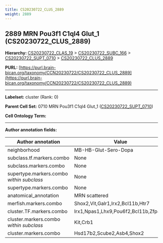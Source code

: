 ```yaml
---
title: CS20230722_CLUS_2889
weight: 2889
---
```

## 2889 MRN Pou3f1 C1ql4 Glut_1 (CS20230722_CLUS_2889)
<b>Hierarchy: </b>
[CS20230722_CLAS_19](../CS20230722_CLAS_19) >
[CS20230722_SUBC_166](../CS20230722_SUBC_166) >
[CS20230722_SUPT_0710](../CS20230722_SUPT_0710) >
[CS20230722_CLUS_2889](../CS20230722_CLUS_2889)

**PURL:** [https://purl.brain-bican.org/taxonomy/CCN20230722/CS20230722_CLUS_2889](https://purl.brain-bican.org/taxonomy/CCN20230722/CS20230722_CLUS_2889)

---


**Labelset:** cluster (Rank: 0)

**Parent Cell Set:** 0710 MRN Pou3f1 C1ql4 Glut_1 ([CS20230722_SUPT_0710](../CS20230722_SUPT_0710))



**Cell Ontology Term:** 

[MARKER GENES.]: #


---

[TRANSFERRED ANNOTATIONS.]: #


[AUTHOR ANNOTATION FIELDS.]: #


**Author annotation fields:**

| Author annotation | Value |
|-------------------|-------|
|neighborhood|MB-HB-Glut-Sero-Dopa|
|subclass.tf.markers.combo|None|
|subclass.markers.combo|None|
|supertype.markers.combo _within subclass_|None|
|supertype.markers.combo|None|
|anatomical_annotation|MRN scattered|
|merfish.markers.combo|Shox2,Vit,Galr1,Irx2,Bcl11b,Htr7|
|cluster.TF.markers.combo|Irx1,Npas1,Lhx9,Pou6f2,Bcl11b,Zfp831|
|cluster.markers.combo _within subclass_|Kit,Crb1|
|cluster.markers.combo|Hsd17b2,Scube2,Asb4,Shox2|
